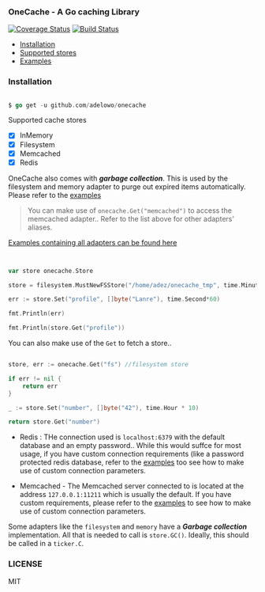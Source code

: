 ### OneCache - A Go caching Library

[![Coverage Status](https://coveralls.io/repos/github/adelowo/onecache/badge.svg)](https://coveralls.io/github/adelowo/onecache)
[![Build Status](https://img.shields.io/travis/adelowo/onecache/master.svg?style=flat-square)](https://travis-ci.org/adelowo/onecache.svg?branch=master)

- [Installation](#install)
- [Supported stores](#stores)
- [Examples](#eg)

<div id="install"></div>

### Installation

```go

$ go get -u github.com/adelowo/onecache

```

<div id="stores"></div>

Supported cache stores

- [x] InMemory 
- [x] Filesystem
- [x] Memcached
- [x] Redis

OneCache also comes with ___garbage collection___. This is used by the filesystem and memory adapter to purge out expired items automatically. Please refer to the [examples][eg]

> You can make use of `onecache.Get("memcached")` to access the memcached adapter.. Refer to the list above for other adapters' aliases. 


<div id="eg"></div>

[Examples containing all adapters can be found here][eg]

```go


var store onecache.Store

store = filesystem.MustNewFSStore("/home/adez/onecache_tmp", time.Minute*10)

err := store.Set("profile", []byte("Lanre"), time.Second*60)

fmt.Println(err)

fmt.Println(store.Get("profile"))

```

You can also make use of the `Get` to fetch a store..

```go

store, err := onecache.Get("fs") //filesystem store

if err != nil {
	return err
}

_ := store.Set("number", []byte("42"), time.Hour * 10)

return store.Get("number")

```

- Redis : THe connection used is `localhost:6379` with the default database and an empty password.. While this would suffce for most usage, if you have custom connection requirements (like a password protected redis database, refer to the [examples][eg] too see how to make use of custom connection parameters.

- Memcached - The Memcached server connected to is located at the address `127.0.0.1:11211` which is usually the default. If you have custom requirements, please refer to the [examples][eg] to see how to make use of custom connection parameters.

Some adapters like the `filesystem` and `memory` have a ___Garbage collection___ implementation. All
that is needed to call is `store.GC()`. Ideally, this should be called in a `ticker.C`. 

### LICENSE
MIT

[eg]: https://github.com/adelowo/onecache/blob/master/_examples/main.go

